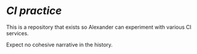 # *CI practice*

This is a repository that exists so Alexander can experiment with various
CI services.

Expect no cohesive narrative in the history.
